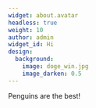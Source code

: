 ```yaml
---
widget: about.avatar
headless: true
weight: 10
author: admin
widget_id: Hi
design:
  background:
    image: doge_win.jpg
    image_darken: 0.5
---
```

Penguins are the best!